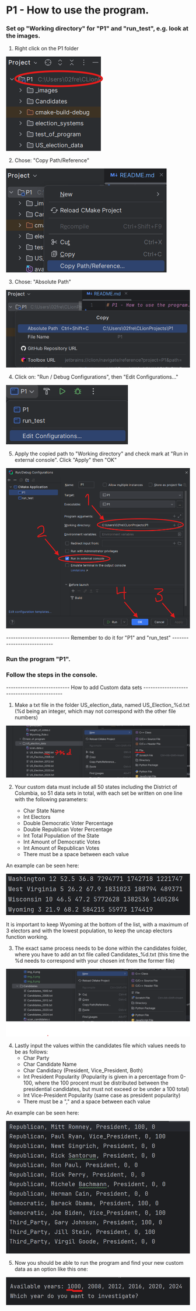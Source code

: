# P1 - How to use the program.
### Set op "Working directory" for "P1" and "run_test", e.g. look at the images.

1. Right click on the P1 folder

![img_0.png](_images/img_0.png)


2. Chose: "Copy Path/Reference"

![img_1.png](_images/img_1.png)


3. Chose: "Absolute Path"

![img_2.png](_images/img_2.png)


4. Click on: "Run / Debug Configurations", then  "Edit Configurations..."

![img_3.png](_images/img_3.png)


5. Apply the copied path to "Working directory" and check mark at "Run in external console". Click "Apply" then "OK"

![img_4.png](_images/img_4.png)


--------------------------- Remember to do it for "P1" and "run_test" ---------------------------

### Run the program "P1".
### Follow the steps in the console.

--------------------------- How to add Custom data sets -------------------------------------------

1. Make a txt file in the folder US_election_data, named US_Election_%d.txt (%d being an integer, which may not correspond with the other file numbers)

![img_5.png](_images/img_5.png)


2. Your custom data must include all 50 states including the District of Columbia, so 51 data sets in total, with each set be written on one line with the following parameters:

    - Char State Name
    - Int Electors
    - Double Democratic Voter Percentage
    - Double Republican Voter Percentage
    - Int Total Population of the State
    - Int Amount of Democratic Votes
    - Int Amount of Republican Votes
    - There must be a space between each value

An example can be seen here:

![img_6.png](_images/img_6.png)

It is important to keep Wyoming at the bottom of the list, with a maximum of 3 electors and with the lowest population, to keep the uncap electors function working.


3. The exact same process needs to be done within the candidates folder, where you have to add an txt file called Candidates_%d.txt (this time the %d needs to correspond with your chosen int from the former file)

![img_7.png](_images/img_7.png)


4. Lastly input the values within the candidates file which values needs to be as follows:
    - Char Party
    - Char Candidate Name
    - Char Candidacy (President, Vice_President, Both)
    - Int President Popularity (Popularity is given in a percentage from 0-100, where the 100 procent must be distributed between the presidential candidates, but must not exceed or be under a 100 total)
    - Int Vice-President Popularity (same case as president popularity)
    - There must be a "," and a space between each value

An example can be seen here:

![img_8.png](_images/img_8.png)


5. Now you should be able to run the program and find your new custom data as an option like this one:

![img_9.png](_images/img_9.png)